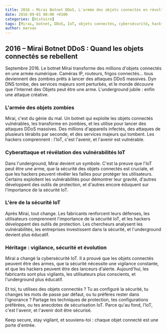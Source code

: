 ```yaml
---
title: 2016 – Mirai Botnet DDoS, L'armée des objets connectés en révolte
date: 2016-09-01 00:00 +0100
categories: [Histoire]
tags: [Mirai, botnet, DDoS, IoT, objets connectés, cybersécurité, hacktivisme, underground]
author: marvax
---
```


## 2016 – Mirai Botnet DDoS : Quand les objets connectés se rebellent

Septembre 2016. Le botnet Mirai transforme des millions d'objets connectés en une armée numérique. Caméras IP, routeurs, frigos connectés... tous deviennent des zombies prêts à lancer des attaques DDoS massives. Dyn DNS tombe, des services majeurs sont perturbés, et le monde découvre que l'Internet des Objets peut être une arme. L'underground jubile : enfin une attaque créative.

### L'armée des objets zombies

Mirai, c'est du génie du mal. Un botnet qui exploite les objets connectés vulnérables, les transforme en zombies, et les utilise pour lancer des attaques DDoS massives. Des millions d'appareils infectés, des attaques de plusieurs térabits par seconde, et des services majeurs qui tombent. Les hackers comprennent : l'IoT, c'est l'avenir, et l'avenir est vulnérable.

### Cyberattaque et révélation des vulnérabilités IoT

Dans l'underground, Mirai devient un symbole. C'est la preuve que l'IoT peut être une arme, que la sécurité des objets connectés est cruciale, et que les hackers peuvent révéler les failles pour protéger les utilisateurs. Certains exploitent les vulnérabilités pour démontrer leur gravité, d'autres développent des outils de protection, et d'autres encore éduquent sur l'importance de la sécurité IoT.

### L'ère de la sécurité IoT

Après Mirai, tout change. Les fabricants renforcent leurs défenses, les utilisateurs comprennent l'importance de la sécurité IoT, et les hackers développent des outils de protection. Les chercheurs analysent les vulnérabilités, les entreprises investissent dans la sécurité, et l'underground devient plus éducatif.

### Héritage : vigilance, sécurité et évolution

Mirai a changé la cybersécurité IoT. Il a prouvé que les objets connectés peuvent être des armes, que la sécurité nécessite une vigilance constante, et que les hackers peuvent être des lanceurs d'alerte. Aujourd'hui, les fabricants sont plus vigilants, les utilisateurs plus conscients, et l'underground plus éducatif.

Et toi, tu utilises des objets connectés ? Tu as configuré la sécurité, tu changes les mots de passe par défaut, ou tu préfères rester dans l'ignorance ? Partage tes techniques de protection, tes configurations préférées, ou tes anecdotes de sécurisation IoT. Parce qu'au fond, l'IoT, c'est l'avenir, et l'avenir doit être sécurisé.

Keep secure, stay vigilant, et souviens-toi : chaque objet connecté est une porte d'entrée.